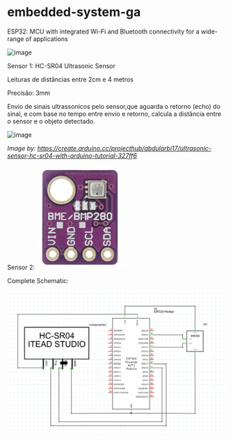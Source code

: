 # embedded-system-ga

ESP32: MCU with integrated Wi-Fi and Bluetooth connectivity for a wide-range of applications

![image](https://user-images.githubusercontent.com/72985725/191868491-5de2b650-dc6d-4b9d-a77f-36aa5810e63d.png)

Sensor 1: HC-SR04 Ultrasonic Sensor

Leituras de distâncias entre 2cm e 4 metros

Precisão: 3mm

Envio de sinais ultrassonicos pelo sensor,que aguarda o retorno (echo) do sinal, e com base no tempo entre envio e retorno, calcula a distância entre o sensor e o objeto detectado.

![image](https://user-images.githubusercontent.com/72985725/191868588-2524b941-1770-4450-a39b-278848e45852.png)

*Image by: https://create.arduino.cc/projecthub/abdularbi17/ultrasonic-sensor-hc-sr04-with-arduino-tutorial-327ff6*

Sensor 2:
![image](./BMP280.png)

Complete Schematic:

![image](./schematic.png)
